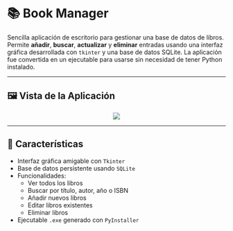 # 📚 Book Manager

Sencilla aplicación de escritorio para gestionar una base de datos de libros. Permite **añadir**, **buscar**, **actualizar** y **eliminar** entradas usando una interfaz gráfica desarrollada con `tkinter` y una base de datos SQLite. La aplicación fue convertida en un ejecutable para usarse sin necesidad de tener Python instalado.

---

## 🖼️ Vista de la Aplicación

<div align="center">
  <img src="https://github.com/user-attachments/assets/e49240fa-48ed-4d71-8173-ee1e9ff1aa4d">
</div>

---

## 🚀 Características

- Interfaz gráfica amigable con `Tkinter`
- Base de datos persistente usando `SQLite`
- Funcionalidades:
  - Ver todos los libros
  - Buscar por título, autor, año o ISBN
  - Añadir nuevos libros
  - Editar libros existentes
  - Eliminar libros
- Ejecutable `.exe` generado con `PyInstaller`

